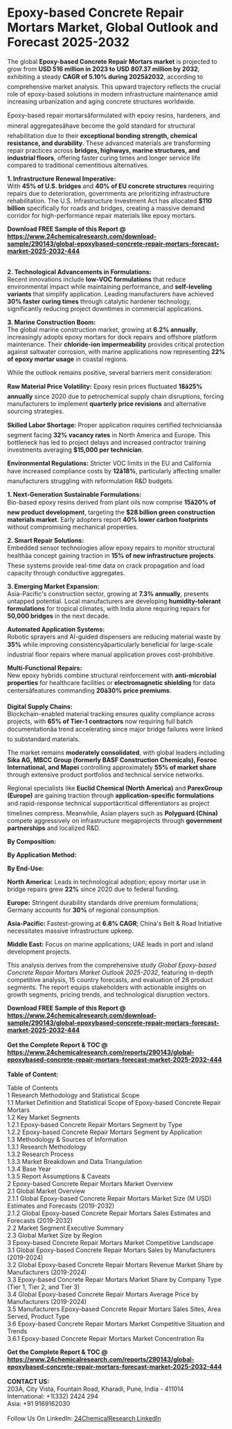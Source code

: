 <h1>Epoxy-based Concrete Repair Mortars Market, Global Outlook and Forecast 2025-2032</h1><p>The global <strong>Epoxy-based Concrete Repair Mortars market</strong> is projected to grow from <strong>USD 516 million in 2023 to USD 807.37 million by 2032</strong>, exhibiting a steady <strong>CAGR of 5.10% during 2025â2032</strong>, according to comprehensive market analysis. This upward trajectory reflects the crucial role of epoxy-based solutions in modern infrastructure maintenance amid increasing urbanization and aging concrete structures worldwide.</p><p>Epoxy-based repair mortarsâformulated with epoxy resins, hardeners, and mineral aggregatesâhave become the gold standard for structural rehabilitation due to their <strong>exceptional bonding strength, chemical resistance, and durability</strong>. These advanced materials are transforming repair practices across <strong>bridges, highways, marine structures, and industrial floors</strong>, offering faster curing times and longer service life compared to traditional cementitious alternatives.</p><p><strong>1. Infrastructure Renewal Imperative:</strong><br>
With <strong>45% of U.S. bridges</strong> and <strong>40% of EU concrete structures</strong> requiring repairs due to deterioration, governments are prioritizing infrastructure rehabilitation. The U.S. Infrastructure Investment Act has allocated <strong>$110 billion</strong> specifically for roads and bridges, creating a massive demand corridor for high-performance repair materials like epoxy mortars.</p><div><b>Download FREE Sample of this Report @ 
            <a href="https://www.24chemicalresearch.com/download-sample/290143/global-epoxybased-concrete-repair-mortars-forecast-market-2025-2032-444">
            https://www.24chemicalresearch.com/download-sample/290143/global-epoxybased-concrete-repair-mortars-forecast-market-2025-2032-444</a></b></div><br><p><strong>2. Technological Advancements in Formulations:</strong><br>
Recent innovations include <strong>low-VOC formulations</strong> that reduce environmental impact while maintaining performance, and <strong>self-leveling variants</strong> that simplify application. Leading manufacturers have achieved <strong>30% faster curing times</strong> through catalytic hardener technology, significantly reducing project downtimes in commercial applications.</p><p><strong>3. Marine Construction Boom:</strong><br>
The global marine construction market, growing at <strong>6.2% annually</strong>, increasingly adopts epoxy mortars for dock repairs and offshore platform maintenance. Their <strong>chloride-ion impermeability</strong> provides critical protection against saltwater corrosion, with marine applications now representing <strong>22% of epoxy mortar usage</strong> in coastal regions.</p><p>While the outlook remains positive, several barriers merit consideration:</p><p><strong>Raw Material Price Volatility:</strong> Epoxy resin prices fluctuated <strong>18â25% annually</strong> since 2020 due to petrochemical supply chain disruptions, forcing manufacturers to implement <strong>quarterly price revisions</strong> and alternative sourcing strategies.</p><p><strong>Skilled Labor Shortage:</strong> Proper application requires certified techniciansâa segment facing <strong>32% vacancy rates</strong> in North America and Europe. This bottleneck has led to project delays and increased contractor training investments averaging <strong>$15,000 per technician</strong>.</p><p><strong>Environmental Regulations:</strong> Stricter VOC limits in the EU and California have increased compliance costs by <strong>12â18%</strong>, particularly affecting smaller manufacturers struggling with reformulation R&amp;D budgets.</p><p><strong>1. Next-Generation Sustainable Formulations:</strong><br>
Bio-based epoxy resins derived from plant oils now comprise <strong>15â20% of new product development</strong>, targeting the <strong>$28 billion green construction materials market</strong>. Early adopters report <strong>40% lower carbon footprints</strong> without compromising mechanical properties.</p><p><strong>2. Smart Repair Solutions:</strong><br>
Embedded sensor technologies allow epoxy repairs to monitor structural healthâa concept gaining traction in <strong>15% of new infrastructure projects</strong>. These systems provide real-time data on crack propagation and load capacity through conductive aggregates.</p><p><strong>3. Emerging Market Expansion:</strong><br>
Asia-Pacific's construction sector, growing at <strong>7.3% annually</strong>, presents untapped potential. Local manufacturers are developing <strong>humidity-tolerant formulations</strong> for tropical climates, with India alone requiring repairs for <strong>50,000 bridges</strong> in the next decade.</p><p><strong>Automated Application Systems:</strong><br>
	Robotic sprayers and AI-guided dispensers are reducing material waste by <strong>35%</strong> while improving consistencyâparticularly beneficial for large-scale industrial floor repairs where manual application proves cost-prohibitive.</p><p><strong>Multi-Functional Repairs:</strong><br>
	New epoxy hybrids combine structural reinforcement with <strong>anti-microbial properties</strong> for healthcare facilities or <strong>electromagnetic shielding</strong> for data centersâfeatures commanding <strong>20â30% price premiums</strong>.</p><p><strong>Digital Supply Chains:</strong><br>
	Blockchain-enabled material tracking ensures quality compliance across projects, with <strong>65% of Tier-1 contractors</strong> now requiring full batch documentationâa trend accelerating since major bridge failures were linked to substandard materials.</p><p>The market remains <strong>moderately consolidated</strong>, with global leaders including <strong>Sika AG, MBCC Group (formerly BASF Construction Chemicals), Fosroc International, and Mapei</strong> controlling approximately <strong>55% of market share</strong> through extensive product portfolios and technical service networks.</p><p>Regional specialists like <strong>Euclid Chemical (North America)</strong> and <strong>ParexGroup (Europe)</strong> are gaining traction through <strong>application-specific formulations</strong> and rapid-response technical supportâcritical differentiators as project timelines compress. Meanwhile, Asian players such as <strong>Polyguard (China)</strong> compete aggressively on infrastructure megaprojects through <strong>government partnerships</strong> and localized R&amp;D.</p><p><strong>By Composition:</strong></p><p><strong>By Application Method:</strong></p><p><strong>By End-Use:</strong></p><p><strong>North America:</strong> Leads in technological adoption; epoxy mortar use in bridge repairs grew <strong>22%</strong> since 2020 due to federal funding.</p><p><strong>Europe:</strong> Stringent durability standards drive premium formulations; Germany accounts for <strong>30%</strong> of regional consumption.</p><p><strong>Asia-Pacific:</strong> Fastest-growing at <strong>6.8% CAGR</strong>; China's Belt &amp; Road Initiative necessitates massive infrastructure upkeep.</p><p><strong>Middle East:</strong> Focus on marine applications; UAE leads in port and island development projects.</p><p>This analysis derives from the comprehensive study <em>Global Epoxy-based Concrete Repair Mortars Market Outlook 2025-2032</em>, featuring in-depth competitive analysis, 15 country forecasts, and evaluation of 28 product segments. The report equips stakeholders with actionable insights on growth segments, pricing trends, and technological disruption vectors.</p><div><b>Download FREE Sample of this Report @ 
            <a href="https://www.24chemicalresearch.com/download-sample/290143/global-epoxybased-concrete-repair-mortars-forecast-market-2025-2032-444">
            https://www.24chemicalresearch.com/download-sample/290143/global-epoxybased-concrete-repair-mortars-forecast-market-2025-2032-444</a></b></div><br><div><b>Get the Complete Report & TOC @ 
            <a href="https://www.24chemicalresearch.com/reports/290143/global-epoxybased-concrete-repair-mortars-forecast-market-2025-2032-444">
            https://www.24chemicalresearch.com/reports/290143/global-epoxybased-concrete-repair-mortars-forecast-market-2025-2032-444</a></b></div><br>
            <b>Table of Content:</b><p>Table of Contents<br />
1 Research Methodology and Statistical Scope<br />
1.1 Market Definition and Statistical Scope of Epoxy-based Concrete Repair Mortars<br />
1.2 Key Market Segments<br />
1.2.1 Epoxy-based Concrete Repair Mortars Segment by Type<br />
1.2.2 Epoxy-based Concrete Repair Mortars Segment by Application<br />
1.3 Methodology & Sources of Information<br />
1.3.1 Research Methodology<br />
1.3.2 Research Process<br />
1.3.3 Market Breakdown and Data Triangulation<br />
1.3.4 Base Year<br />
1.3.5 Report Assumptions & Caveats<br />
2 Epoxy-based Concrete Repair Mortars Market Overview<br />
2.1 Global Market Overview<br />
2.1.1 Global Epoxy-based Concrete Repair Mortars Market Size (M USD) Estimates and Forecasts (2019-2032)<br />
2.1.2 Global Epoxy-based Concrete Repair Mortars Sales Estimates and Forecasts (2019-2032)<br />
2.2 Market Segment Executive Summary<br />
2.3 Global Market Size by Region<br />
3 Epoxy-based Concrete Repair Mortars Market Competitive Landscape<br />
3.1 Global Epoxy-based Concrete Repair Mortars Sales by Manufacturers (2019-2024)<br />
3.2 Global Epoxy-based Concrete Repair Mortars Revenue Market Share by Manufacturers (2019-2024)<br />
3.3 Epoxy-based Concrete Repair Mortars Market Share by Company Type (Tier 1, Tier 2, and Tier 3)<br />
3.4 Global Epoxy-based Concrete Repair Mortars Average Price by Manufacturers (2019-2024)<br />
3.5 Manufacturers Epoxy-based Concrete Repair Mortars Sales Sites, Area Served, Product Type<br />
3.6 Epoxy-based Concrete Repair Mortars Market Competitive Situation and Trends<br />
3.6.1 Epoxy-based Concrete Repair Mortars Market Concentration Ra</p><div><b>Get the Complete Report & TOC @ 
            <a href="https://www.24chemicalresearch.com/reports/290143/global-epoxybased-concrete-repair-mortars-forecast-market-2025-2032-444">
            https://www.24chemicalresearch.com/reports/290143/global-epoxybased-concrete-repair-mortars-forecast-market-2025-2032-444</a></b></div><br><b>CONTACT US:</b><br>
            203A, City Vista, Fountain Road, Kharadi, Pune, India - 411014<br>
            International: +1(332) 2424 294<br>
            Asia: +91 9169162030 <br><br>
            Follow Us On LinkedIn: <a href="https://www.linkedin.com/company/24chemicalresearch/">24ChemicalResearch LinkedIn</a>